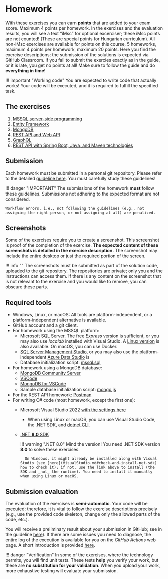 ﻿# Homework

With these exercises you can earn **points** that are added to your exam score. Maximum 4 points per homework. In the exercises and the evaluation results, you will see a text “iMsc” for optional excerciser; these iMsc points are not counted! (These are special points for Hungarian curriculum). All non-iMsc exercises are available for points on this course, 5 homeworks, maximum 4 points per homework, maximum 20 points. Here you find the exercise descriptions; the submission of the solutions is expected via GitHub Classroom. If you fail to submit the exercies exactly as in the guide, or it is late, you get no points at all! Make sure to follow the guide and do **everything in time**!

!!! important "Working code"
    You are expected to write code that actually works! Your code will be executed, and it is required to fulfill the specified task.

## The exercises

1. [MSSQL server-side programming](mssql/index.md)
1. [Entity Framework](ef/index.md)
1. [MongoDB](mongodb/index.md)
1. [REST API and Web API](rest/index.md)
1. [GraphQL](graphql/index.md)
1. [REST API with Spring Boot, Java, and Maven technologies](rest-springboot/index.md)

## Submission

Each homework must be submitted in a personal git repository. Please refer to the detailed [guideline here](GitHub.md). You must carefully study these guidelines!

!!! danger "IMPORTANT"
    The submissions of the homework **must** follow these guidelines. Submissions not adhering to the expected format are not considered.

    Workflow errors, i.e., not following the guidelines (e.g., not assigning the right person, or not assigning at all) are penalized.

## Screenshots

Some of the exercises require you to create a screenshot. This screenshot is proof of the completion of the exercise. **The expected content of these screenshots is detailed in the exercise description.** The screenshot may include the entire desktop or just the required portion of the screen.

!!! info ""
    The screenshots must be submitted as part of the solution code, uploaded to the git repository. The repositories are private; only you and the instructions can access them. If there is any content on the screenshot that is not relevant to the exercise and you would like to remove, you can obscure these parts.

## Required tools

- Windows, Linux, or macOS: All tools are platform-independent, or a platform-independent alternative is available.
- GitHub account and a git client.
- For homework using the MSSQL platform:
    - Microsoft SQL Server. The free _Express_ version is sufficient, or you may also use _localdb_ installed with Visual Studio. A [Linux version](https://docs.microsoft.com/en-us/sql/linux/sql-server-linux-setup) is also available. On macOS, you can use Docker.
    - [SQL Server Management Studio](https://docs.microsoft.com/en-us/sql/ssms/download-sql-server-management-studio-ssms), or you may also use the platform-independent [Azure Data Studio](https://docs.microsoft.com/en-us/sql/azure-data-studio/download) is
    - Database initialization script: [mssql.sql](https://raw.githubusercontent.com/bmeviauac01/datadriven/master/overrides/db/mssql.sql)
- For homework using a MongoDB database:
    - [MongoDB Community Server](https://www.mongodb.com/download-center/community)
    - [VSCode](https://code.visualstudio.com/download)
    - [MongoDB for VSCode](https://marketplace.visualstudio.com/items?itemName=mongodb.mongodb-vscode)
    - Sample database initialization script: [mongo.js](https://raw.githubusercontent.com/bmeviauac01/datadriven/master/overrides/db/mongo.js)
- For the REST API homework: [Postman](https://www.getpostman.com/)
- For writing C# code (most homework, except the first one):
    - Microsoft Visual Studio 2022 [with the settings here](VisualStudio.md)
        - When using Linux or macOS, you can use Visual Studio Code, the .NET SDK, and [dotnet CLI](https://docs.microsoft.com/en-us/dotnet/tools/).
    - [.NET **8.0** SDK](https://dotnet.microsoft.com/download/dotnet/8.0)

        !!! warning ".NET 8.0"
            Mind the version! You need .NET SDK version **8.0** to solve these exercises.

            On Windows, it might already be installed along with Visual Studio (see [here](VisualStudio.md#check-and-install-net-sdk) how to check it); if not, use the link above to install (the SDK and _not_ the runtime). You need to install it manually when using Linux or macOS.

## Submission evaluation

The evaluation of the exercises is **semi-automatic**. Your code will be executed; therefore, it is vital to follow the exercise descriptions precisely (e.g., use the provided code skeleton, change only the allowed parts of the code, etc.).

You will receive a preliminary result about your submission in GitHub; see in the guideline [here](GitHub.md)). If there are some issues you need to diagnose, the entire log of the execution is available for you on the _GitHub Actions_ web page. A short introduction is provided [here](GitHub-Actions.md).

!!! danger "Verification"
    In some of the exercises, where the technology permits, you will find unit tests. These tests **help** you verify your work, but these are **no substitution for your validation**. When you upload your work, more exhaustive testing will evaluate your submission.
